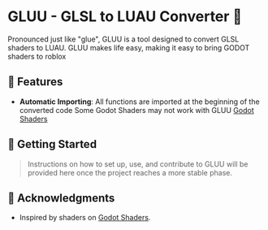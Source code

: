 # GLUU - GLSL to LUAU Converter 🚀

Pronounced just like "glue", GLUU is a tool designed to convert GLSL shaders to LUAU. GLUU makes life easy, making it easy to bring GODOT shaders to roblox
## 🌟 Features

- **Automatic Importing**: All functions are imported at the beginning of the converted code
Some Godot Shaders may not work with GLUU [Godot Shaders](https://godotshaders.com/shader-type/canvas_item)

## 🔧 Getting Started

> Instructions on how to set up, use, and contribute to GLUU will be provided here once the project reaches a more stable phase.

## 📣 Acknowledgments

- Inspired by shaders on [Godot Shaders](https://godotshaders.com/shader-type/canvas_item).
